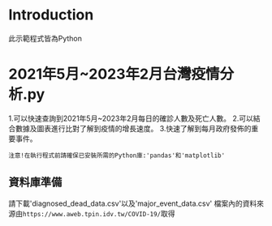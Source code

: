 # **Introduction**
此示範程式皆為Python

# **2021年5月~2023年2月台灣疫情分析.py**
1.可以快速查詢到2021年5月~2023年2月每日的確診人數及死亡人數。
2.可以結合數據及圖表進行比對了解到疫情的增長速度。
3.快速了解到每月政府發佈的重要事件。

`注意!在執行程式前請確保已安裝所需的Python庫:'pandas'和'matplotlib'`

## 資料庫準備
請下載'diagnosed_dead_data.csv'以及'major_event_data.csv'
檔案內的資料來源由`https://www.aweb.tpin.idv.tw/COVID-19/`取得
